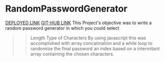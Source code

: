 # RandomPasswordGenerator
[DEPLOYED LINK](https://youraveragecat.github.io/RandomPasswordGenerator/)
[GIT-HUB LINK](https://github.com/YourAverageCat/RandomPasswordGenerator)
This Project's objective was to write a random password generator in which you could select 
>> Length
>> Type of Characters
By using javascript this was accomplished with array concatination and a while loop to randomize the final password an index based on a intermitant array containing the chosen characters.